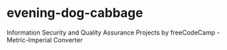 # evening-dog-cabbage
Information Security and Quality Assurance Projects by freeCodeCamp - Metric-Imperial Converter
